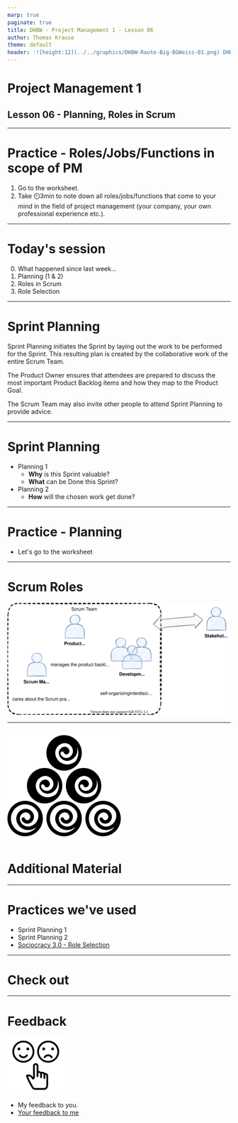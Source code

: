 ```yaml
---
marp: true
paginate: true
title: DHBW - Project Management 1 - Lesson 06
author: Thomas Krause
theme: default
header: '![height:12](../../graphics/DHBW-Raute-Big-BGWeiss-01.png) DHBW - Project Management 1 - Lesson 06'
---
```

<!-- markdownlint-disable MD025 MD045 MD012 MD024 MD026 -->

# Project Management 1

## Lesson 06 - Planning, Roles in Scrum

---
<!-- _backgroundColor: lightblue -->

# Practice - Roles/Jobs/Functions in scope of PM

1. Go to the worksheet.
2. Take ⏲️3min to note down all roles/jobs/functions that come to your mind in the field of project management (your company, your own professional experience etc.).

---

# Today's session

0. What happened since last week...
1. Planning (1 & 2)
2. Roles in Scrum
3. Role Selection

---

# Sprint Planning

Sprint Planning initiates the Sprint by laying out the work to be performed for the Sprint. This resulting plan is created by the collaborative work of the entire Scrum Team.

The Product Owner ensures that attendees are prepared to discuss the most important Product Backlog items and how they map to the Product Goal.

The Scrum Team may also invite other people to attend Sprint Planning to provide advice.

---

# Sprint Planning

* Planning 1
  * **Why** is this Sprint valuable?
  * **What** can be Done this Sprint?
* Planning 2
  * **How** will the chosen work get done?

---
<!-- _backgroundColor: lightBlue -->

# Practice - Planning

* Let's go to the worksheet

---

# Scrum Roles

![](graphics/scrumroles.drawio.svg)

---

<!-- _backgroundColor: LightPink -->
![bg left:40% 80%](../graphics/noun-material-2183336.svg)

# Additional Material

---

<!-- _backgroundColor:  LightGreen -->
# Practices we've used

* Sprint Planning 1
* Sprint Planning 2
* [Sociocracy 3.0 - Role Selection](https://patterns.sociocracy30.org/role-selection.html)

---

<!-- _backgroundColor: lightblue -->
# Check out

---
<!-- _backgroundColor: lightblue -->

# Feedback

![bg right](../graphics/noun-feedback-4502385.svg)

* My feedback to you.
* [Your feedback to me](https://moodle.dhbw.de/mod/feedback/view.php?id=176499)

